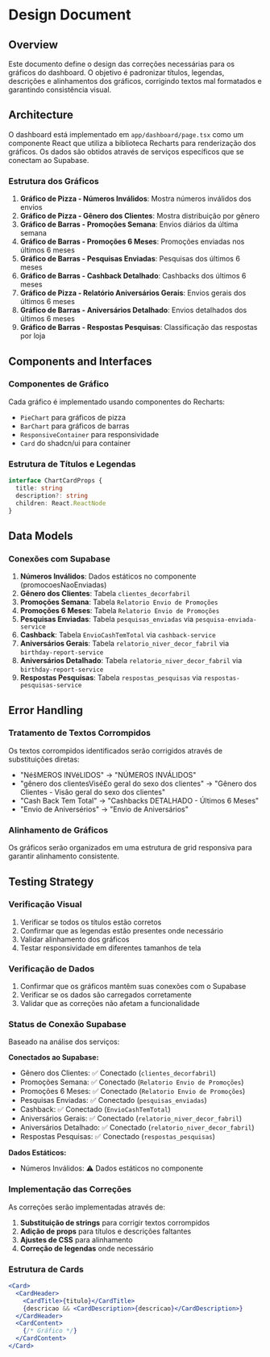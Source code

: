 # Design Document

## Overview

Este documento define o design das correções necessárias para os gráficos do dashboard. O objetivo é padronizar títulos, legendas, descrições e alinhamentos dos gráficos, corrigindo textos mal formatados e garantindo consistência visual.

## Architecture

O dashboard está implementado em `app/dashboard/page.tsx` como um componente React que utiliza a biblioteca Recharts para renderização dos gráficos. Os dados são obtidos através de serviços específicos que se conectam ao Supabase.

### Estrutura dos Gráficos

1. **Gráfico de Pizza - Números Inválidos**: Mostra números inválidos dos envios
2. **Gráfico de Pizza - Gênero dos Clientes**: Mostra distribuição por gênero
3. **Gráfico de Barras - Promoções Semana**: Envios diários da última semana
4. **Gráfico de Barras - Promoções 6 Meses**: Promoções enviadas nos últimos 6 meses
5. **Gráfico de Barras - Pesquisas Enviadas**: Pesquisas dos últimos 6 meses
6. **Gráfico de Barras - Cashback Detalhado**: Cashbacks dos últimos 6 meses
7. **Gráfico de Pizza - Relatório Aniversários Gerais**: Envios gerais dos últimos 6 meses
8. **Gráfico de Barras - Aniversários Detalhado**: Envios detalhados dos últimos 6 meses
9. **Gráfico de Barras - Respostas Pesquisas**: Classificação das respostas por loja

## Components and Interfaces

### Componentes de Gráfico

Cada gráfico é implementado usando componentes do Recharts:
- `PieChart` para gráficos de pizza
- `BarChart` para gráficos de barras
- `ResponsiveContainer` para responsividade
- `Card` do shadcn/ui para container

### Estrutura de Títulos e Legendas

```typescript
interface ChartCardProps {
  title: string
  description?: string
  children: React.ReactNode
}
```

## Data Models

### Conexões com Supabase

1. **Números Inválidos**: Dados estáticos no componente (promocoesNaoEnviadas)
2. **Gênero dos Clientes**: Tabela `clientes_decorfabril`
3. **Promoções Semana**: Tabela `Relatorio Envio de Promoções`
4. **Promoções 6 Meses**: Tabela `Relatorio Envio de Promoções`
5. **Pesquisas Enviadas**: Tabela `pesquisas_enviadas` via `pesquisa-enviada-service`
6. **Cashback**: Tabela `EnvioCashTemTotal` via `cashback-service`
7. **Aniversários Gerais**: Tabela `relatorio_niver_decor_fabril` via `birthday-report-service`
8. **Aniversários Detalhado**: Tabela `relatorio_niver_decor_fabril` via `birthday-report-service`
9. **Respostas Pesquisas**: Tabela `respostas_pesquisas` via `respostas-pesquisas-service`

## Error Handling

### Tratamento de Textos Corrompidos

Os textos corrompidos identificados serão corrigidos através de substituições diretas:
- "NéšMEROS INVéLIDOS" → "NÚMEROS INVÁLIDOS"
- "gênero dos clientesVisé£o geral do sexo dos clientes" → "Gênero dos Clientes - Visão geral do sexo dos clientes"
- "Cash Back Tem Total" → "Cashbacks DETALHADO - Últimos 6 Meses"
- "Envio de Aniversérios" → "Envio de Aniversários"

### Alinhamento de Gráficos

Os gráficos serão organizados em uma estrutura de grid responsiva para garantir alinhamento consistente.

## Testing Strategy

### Verificação Visual

1. Verificar se todos os títulos estão corretos
2. Confirmar que as legendas estão presentes onde necessário
3. Validar alinhamento dos gráficos
4. Testar responsividade em diferentes tamanhos de tela

### Verificação de Dados

1. Confirmar que os gráficos mantêm suas conexões com o Supabase
2. Verificar se os dados são carregados corretamente
3. Validar que as correções não afetam a funcionalidade

### Status de Conexão Supabase

Baseado na análise dos serviços:

**Conectados ao Supabase:**
- Gênero dos Clientes: ✅ Conectado (`clientes_decorfabril`)
- Promoções Semana: ✅ Conectado (`Relatorio Envio de Promoções`)
- Promoções 6 Meses: ✅ Conectado (`Relatorio Envio de Promoções`)
- Pesquisas Enviadas: ✅ Conectado (`pesquisas_enviadas`)
- Cashback: ✅ Conectado (`EnvioCashTemTotal`)
- Aniversários Gerais: ✅ Conectado (`relatorio_niver_decor_fabril`)
- Aniversários Detalhado: ✅ Conectado (`relatorio_niver_decor_fabril`)
- Respostas Pesquisas: ✅ Conectado (`respostas_pesquisas`)

**Dados Estáticos:**
- Números Inválidos: ⚠️ Dados estáticos no componente

### Implementação das Correções

As correções serão implementadas através de:

1. **Substituição de strings** para corrigir textos corrompidos
2. **Adição de props** para títulos e descrições faltantes
3. **Ajustes de CSS** para alinhamento
4. **Correção de legendas** onde necessário

### Estrutura de Cards

```jsx
<Card>
  <CardHeader>
    <CardTitle>{titulo}</CardTitle>
    {descricao && <CardDescription>{descricao}</CardDescription>}
  </CardHeader>
  <CardContent>
    {/* Gráfico */}
  </CardContent>
</Card>
```